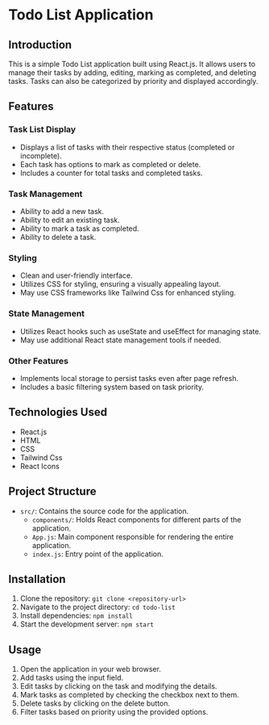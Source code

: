 # Todo List Application

## Introduction

This is a simple Todo List application built using React.js. It allows users to manage their tasks by adding, editing, marking as completed, and deleting tasks. Tasks can also be categorized by priority and displayed accordingly.

## Features

### Task List Display

- Displays a list of tasks with their respective status (completed or incomplete).
- Each task has options to mark as completed or delete.
- Includes a counter for total tasks and completed tasks.

### Task Management

- Ability to add a new task.
- Ability to edit an existing task.
- Ability to mark a task as completed.
- Ability to delete a task.

### Styling

- Clean and user-friendly interface.
- Utilizes CSS for styling, ensuring a visually appealing layout.
- May use CSS frameworks like Tailwind Css for enhanced styling.

### State Management

- Utilizes React hooks such as useState and useEffect for managing state.
- May use additional React state management tools if needed.

### Other Features

- Implements local storage to persist tasks even after page refresh.
- Includes a basic filtering system based on task priority.

## Technologies Used

- React.js
- HTML
- CSS
- Tailwind Css
- React Icons

## Project Structure

- `src/`: Contains the source code for the application.
  - `components/`: Holds React components for different parts of the application.
  - `App.js`: Main component responsible for rendering the entire application.
  - `index.js`: Entry point of the application.

## Installation

1. Clone the repository: `git clone <repository-url>`
2. Navigate to the project directory: `cd todo-list`
3. Install dependencies: `npm install`
4. Start the development server: `npm start`

## Usage

1. Open the application in your web browser.
2. Add tasks using the input field.
3. Edit tasks by clicking on the task and modifying the details.
4. Mark tasks as completed by checking the checkbox next to them.
5. Delete tasks by clicking on the delete button.
6. Filter tasks based on priority using the provided options.
